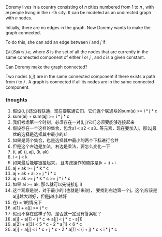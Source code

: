 Doremy lives in a country consisting of 𝑛
cities numbered from 1
to 𝑛
, with 𝑎𝑖
people living in the 𝑖
-th city. It can be modeled as an undirected graph with 𝑛
nodes.

Initially, there are no edges in the graph. Now Doremy wants to make the graph connected.

To do this, she can add an edge between 𝑖
and 𝑗
if

∑𝑘∈𝑆𝑎𝑘≥𝑖⋅𝑗⋅𝑐,
where 𝑆
is the set of all the nodes that are currently in the same connected component of either 𝑖
or 𝑗
, and 𝑐
is a given constant.

Can Doremy make the graph connected?

Two nodes (𝑖,𝑗)
are in the same connected component if there exists a path from 𝑖
to 𝑗
. A graph is connected if all its nodes are in the same connected component.

### thoughts

1. 假设(i, j)还没有联通，现在要联通它们，它们连个联通块的sum(a) >= i * j * c
2. sum(ai) + sum(aj) >= i * j * c
3. 我们考虑第一个时刻，必须存在一对(i, j)它们必须要能够连接起来
4. 假设存在一个这样的集合，包含s1 < s2 < s3...等元素，现在要加入j，那么j最优的选择是选择其中最小的s1
5. 如果是两个集合，也是选择其中最小的两个下标进行合并
6. 但是这个左边是加法，右边是乘法，要怎么变化一下
7. (i, ai) (j, aj), (k, ak)
8. i < j < k
9. 如果最后能够链接起来， 且考虑操作的顺序是(k + j) + i
10. aj + ak >= j * k * c
11. aj + ak + ai >= j * i * c
12. aj + ak >= j * k * c >= j * i * c
13. 如果 ai >= ak, 那么就可以先链接(j, i)
14. 这个观察是说，对于最小的i(也就是1来说)， 要找到右边第一个j，这个j应该是a[j]越大越好，但是j越小越好
15. 在i = 1的情况下
16. a[1] + a[j] >= j * c
17. 假设不存在这样子的，是否就一定没有答案呢？
18. a[j] + a[1] < j * c => a[j] < j * c - a[1]
19. a[2] + a[3] < 5 * c - 2 * a[1] < 6 * c
20. a[i] + a[j] < i * c + j * c - 2 * a[1] < (i + j) * c < i * j * c